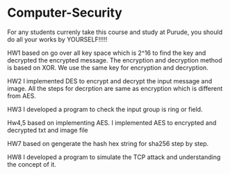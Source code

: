 # Computer-Security
For any students currenly take this course and study at Purude, you should do all your works by YOURSELF!!!!!

HW1 based on go over all key space which is 2^16 to find the key and decrypted the encrypted message. The encryption and decryption method is based on XOR. We use the same key for encryption and decryption.


HW2 I implemented DES to encrypt and decrypt the input message and image. All the steps for decrption are same as encryption which is different from AES.

HW3 I developed a program to check the input group is ring or field.

Hw4,5 based on implementing AES. I implemented AES to encrypted and decrypted txt and image file

HW7 based on gengerate the hash hex string for sha256 step by step.

HW8 I developed a program to simulate the TCP attack and understanding the concept of it.

